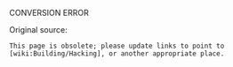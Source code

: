 CONVERSION ERROR

Original source:

```trac
This page is obsolete; please update links to point to [wiki:Building/Hacking], or another appropriate place.
```
